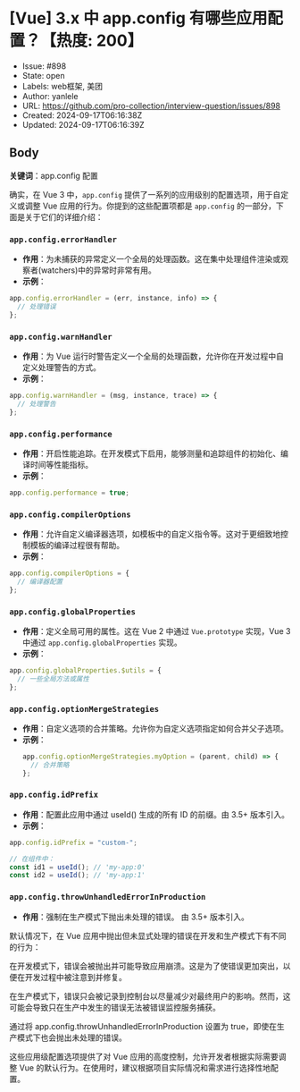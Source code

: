 # [Vue] 3.x 中 app.config 有哪些应用配置？【热度: 200】

- Issue: #898
- State: open
- Labels: web框架, 美团
- Author: yanlele
- URL: https://github.com/pro-collection/interview-question/issues/898
- Created: 2024-09-17T06:16:38Z
- Updated: 2024-09-17T06:16:39Z

## Body

**关键词**：app.config 配置

确实，在 Vue 3 中，`app.config` 提供了一系列的应用级别的配置选项，用于自定义或调整 Vue 应用的行为。你提到的这些配置项都是 `app.config` 的一部分，下面是关于它们的详细介绍：

### `app.config.errorHandler`

- **作用**：为未捕获的异常定义一个全局的处理函数。这在集中处理组件渲染或观察者(watchers)中的异常时非常有用。
- **示例**：

```javascript
app.config.errorHandler = (err, instance, info) => {
  // 处理错误
};
```

### `app.config.warnHandler`

- **作用**：为 Vue 运行时警告定义一个全局的处理函数，允许你在开发过程中自定义处理警告的方式。
- **示例**：

```javascript
app.config.warnHandler = (msg, instance, trace) => {
  // 处理警告
};
```

### `app.config.performance`

- **作用**：开启性能追踪。在开发模式下启用，能够测量和追踪组件的初始化、编译时间等性能指标。
- **示例**：

```javascript
app.config.performance = true;
```

### `app.config.compilerOptions`

- **作用**：允许自定义编译器选项，如模板中的自定义指令等。这对于更细致地控制模板的编译过程很有帮助。
- **示例**：

```javascript
app.config.compilerOptions = {
  // 编译器配置
};
```

### `app.config.globalProperties`

- **作用**：定义全局可用的属性。这在 Vue 2 中通过 `Vue.prototype` 实现，Vue 3 中通过 `app.config.globalProperties` 实现。
- **示例**：

```javascript
app.config.globalProperties.$utils = {
  // 一些全局方法或属性
};
```

### `app.config.optionMergeStrategies`

- **作用**：自定义选项的合并策略。允许你为自定义选项指定如何合并父子选项。
- **示例**：
  ```javascript
  app.config.optionMergeStrategies.myOption = (parent, child) => {
    // 合并策略
  };
  ```

### `app.config.idPrefix`

- **作用**：配置此应用中通过 useId() 生成的所有 ID 的前缀。由 3.5+ 版本引入。
- **示例**：

```javascript
app.config.idPrefix = "custom-";

// 在组件中：
const id1 = useId(); // 'my-app:0'
const id2 = useId(); // 'my-app:1'
```

### `app.config.throwUnhandledErrorInProduction`

- **作用**：强制在生产模式下抛出未处理的错误。 由 3.5+ 版本引入。

默认情况下，在 Vue 应用中抛出但未显式处理的错误在开发和生产模式下有不同的行为：

在开发模式下，错误会被抛出并可能导致应用崩溃。这是为了使错误更加突出，以便在开发过程中被注意到并修复。

在生产模式下，错误只会被记录到控制台以尽量减少对最终用户的影响。然而，这可能会导致只在生产中发生的错误无法被错误监控服务捕获。

通过将 app.config.throwUnhandledErrorInProduction 设置为 true，即使在生产模式下也会抛出未处理的错误。

这些应用级配置选项提供了对 Vue 应用的高度控制，允许开发者根据实际需要调整 Vue 的默认行为。在使用时，建议根据项目实际情况和需求进行选择性地配置。


